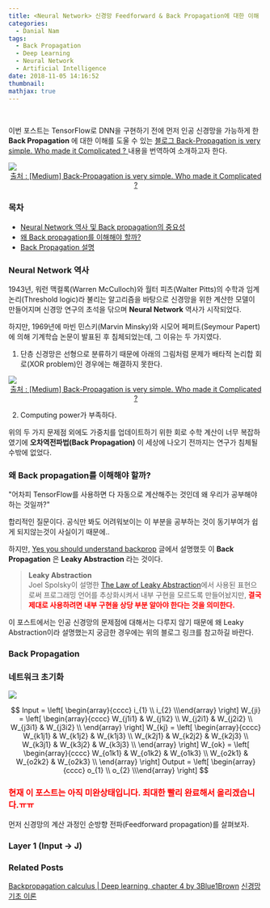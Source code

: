 ```yaml
---
title: <Neural Network> 신경망 Feedforward & Back Propagation에 대한 이해
categories:
  - Danial Nam
tags:
  - Back Propagation
  - Deep Learning
  - Neural Network
  - Artificial Intelligence
date: 2018-11-05 14:16:52
thumbnail:
mathjax: true
---
```


<br>

이번 포스트는 TensorFlow로 DNN을 구현하기 전에 먼저 인공 신경망을 가능하게 한 **Back Propagation** 에 대한 이해를 도울 수 있는 [블로그 Back-Propagation is very simple. Who made it Complicated ? ](https://medium.com/@14prakash/back-propagation-is-very-simple-who-made-it-complicated-97b794c97e5c?fbclid=IwAR2bn8rI7yxT5BC-0Ovy2IvzHEb2z_uaVdaw-uPLK-9-SmI2JoP6EK7do-0)내용을 번역하여 소개하고자 한다.

<div>
<img src='https://cdn-images-1.medium.com/max/2000/1*fnU_3MGmFp0LBIzRPx42-w.png'>
<a style='display: block; text-align: center;' href='https://medium.com/@14prakash/back-propagation-is-very-simple-who-made-it-complicated-97b794c97e5c?fbclid=IwAR2bn8rI7yxT5BC-0Ovy2IvzHEb2z_uaVdaw-uPLK-9-SmI2JoP6EK7do-0'>출처 : [Medium] Back-Propagation is very simple. Who made it Complicated ?</a>
</div>

### 목차
- <a href='#nn-history'>Neural Network 역사 및 Back propagation의 중요성</a>
- <a href='#why-back-propagation'>왜 Back propagation를 이해해야 할까?</a>
- <a href='#back-propagation'>Back Propagation 설명</a>


<h3 id='nn-history' href='#nn-history'>Neural Network 역사</h3>

 1943년, 워런 맥컬록(Warren McCulloch)와 월터 피츠(Walter Pitts)의 수학과 임계 논리(Threshold logic)라 불리는 알고리즘을 바탕으로 신경망을 위한 계산한 모델이 만들어지며 신경망 연구의 초석을 닦으며 **Neural Network** 역사가 시작되었다.

 하지만, 1969년에 마빈 민스키(Marvin Minsky)와 시모어 페퍼트(Seymour Papert)에 의해 기계학습 논문이 발표된 후 침체되었는데, 그 이유는 두 가지였다.

1. 단층 신경망은 선형으로 분류하기 때문에 아래의 그림처럼 문제가 배타적 논리합 회로(XOR problem)인 경우에는 해결하지 못한다.
<div>
<img src='https://cdn-images-1.medium.com/max/2000/0*qdRb80zUpJPtrbRD.'/>
<a style='display: block; text-align: center;' href='https://medium.com/@jayeshbahire/the-xor-problem-in-neural-networks-50006411840b'>
출처 : [Medium] Back-Propagation is very simple. Who made it Complicated ?</a>
</div>

2. Computing power가 부족하다.

위의 두 가지 문제점 외에도 가중치를 업데이트하기 위한 회로 수학 계산이 너무 복잡하였기에 **오차역전파법(Back Propagation)** 이 세상에 나오기 전까지는 연구가 침체될 수밖에 없었다.

<h3 id='why-back-propagation' href='#why-back-propagation'>왜 Back propagation를 이해해야 할까?</h3>

"어차피 TensorFlow를 사용하면 다 자동으로 계산해주는 것인데 왜 우리가 공부해야 하는 것일까?"

합리적인 질문이다. 공식만 봐도 어려워보이는 이 부분을 공부하는 것이 동기부여가 쉽게 되지않는것이 사실이기 때문에..

하지만, [Yes you should understand backprop](https://medium.com/@karpathy/yes-you-should-understand-backprop-e2f06eab496b) 글에서 설명했듯 이 **Back Propagation** 은 **Leaky Abstraction** 라는 것이다.

> **Leaky Abstraction**<br>
Joel Spolsky이 설명한 [The Law of Leaky Abstraction](https://www.joelonsoftware.com/2002/11/11/the-law-of-leaky-abstractions/)에서 사용된 표현으로써 프로그래밍 언어를 추상화시켜서 내부 구현을 모르도록 만들어놨지만, <strong style='color:red'>결국 제대로 사용하려면 내부 구현을 상당 부분 알아야 한다는 것을 의미한다.</strong>

이 포스트에서는 인공 신경망의 문제점에 대해서는 다루지 않기 때문에 왜 Leaky Abstraction이라 설명했는지 궁금한 경우에는 위의 블로그 링크를 참고하길 바란다.

<h3 id='back-propagation' href='#back-propagation'>Back Propagation</h3>

### 네트워크 초기화
<img src="/images/danial/back-prop/network.png">

$$
Input = \left[ \begin{array}{cccc}
i_{1} \\ i_{2} \\\end{array} \right] W_{ji} = \left[ \begin{array}{cccc}
W_{j1i1} & W_{j1i2} \\
W_{j2i1} & W_{j2i2} \\
W_{j3i1} & W_{j3i2} \\ \end{array} \right]
W_{kj} = \left[ \begin{array}{cccc}
W_{k1j1} & W_{k1j2} & W_{k1j3} \\
W_{k2j1} & W_{k2j2} & W_{k2j3} \\
W_{k3j1} & W_{k3j2} & W_{k3j3} \\ \end{array} \right]
W_{ok} = \left[ \begin{array}{cccc}
W_{o1k1} & W_{o1k2} & W_{o1k3} \\
W_{o2k1} & W_{o2k2} & W_{o2k3} \\ \end{array} \right]
Output = \left[ \begin{array}{cccc}
o_{1} \\ o_{2} \\\end{array} \right]
$$

### <span style='color: red;'>현재 이 포스트는 아직 미완상태입니다. 최대한 빨리 완료해서 올리겠습니다.ㅠㅠ</span>

먼저 신경망의 계산 과정인 순방향 전파(Feedforward propagation)를 살펴보자.

### Layer 1 (Input -> J)



### Related Posts
[Backpropagation calculus | Deep learning, chapter 4 by 3Blue1Brown](https://www.youtube.com/watch?v=tIeHLnjs5U8&fbclid=IwAR2lsWOByt_MrzBkv5-Dc9P6JIdvHv1pUELE5q-0SVqQ73b6tS-RYGUI9eM)
[신경망 기초 이론](https://datascienceschool.net/view-notebook/0178802a219c4e6bb9b820b49bf57f91/)

